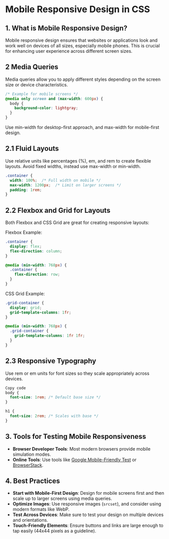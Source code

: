 # Mobile Responsive Design in CSS

## 1. What is Mobile Responsive Design?
Mobile responsive design ensures that websites or applications look and work well on devices of all sizes, especially mobile phones. This is crucial for enhancing user experience across different screen sizes.

## 2 Media Queries
Media queries allow you to apply different styles depending on the screen size or device characteristics.

```css
/* Example for mobile screens */
@media only screen and (max-width: 600px) {
  body {
    background-color: lightgray;
  }
}
```
Use min-width for desktop-first approach, and max-width for mobile-first design.

## 2.1 Fluid Layouts
Use relative units like percentages (%), em, and rem to create flexible layouts.
Avoid fixed widths, instead use max-width or min-width.
``` css
.container {
  width: 100%;  /* Full width on mobile */
  max-width: 1200px;  /* Limit on larger screens */
  padding: 1rem;
}
```

## 2.2 Flexbox and Grid for Layouts
Both Flexbox and CSS Grid are great for creating responsive layouts:

Flexbox Example:
``` css
.container {
  display: flex;
  flex-direction: column;
}

@media (min-width: 768px) {
  .container {
    flex-direction: row;
  }
}
```
CSS Grid Example:

```css
.grid-container {
  display: grid;
  grid-template-columns: 1fr;
}

@media (min-width: 768px) {
  .grid-container {
    grid-template-columns: 1fr 1fr;
  }
}

```

## 2.3 Responsive Typography
Use rem or em units for font sizes so they scale appropriately across devices.
```css
Copy code
body {
  font-size: 1rem; /* Default base size */
}

h1 {
  font-size: 2rem; /* Scales with base */
}
```

## 3. Tools for Testing Mobile Responsiveness

- **Browser Developer Tools**: Most modern browsers provide mobile simulation modes.
- **Online Tools**: Use tools like [Google Mobile-Friendly Test](https://search.google.com/test/mobile-friendly) or [BrowserStack](https://www.browserstack.com/).

## 4. Best Practices

- **Start with Mobile-First Design**: Design for mobile screens first and then scale up to larger screens using media queries.
- **Optimize Images**: Use responsive images (`srcset`), and consider using modern formats like WebP.
- **Test Across Devices**: Make sure to test your design on multiple devices and orientations.
- **Touch-Friendly Elements**: Ensure buttons and links are large enough to tap easily (44x44 pixels as a guideline).

